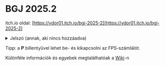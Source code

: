 # BGJ 2025.2

itch.io oldal: [https://vdor01.itch.io/bgj-2025-2](https://vdor01.itch.io/bgj-2025-2)
<details>
  <summary>Jelszó (annak, aki nincs hozzáadva)</summary>
  BGJ 2025.2
</details>

Tipp: a **P** billentyűvel lehet be- és kikapcsolni az FPS-számlálót.

Különféle információk és egyebek megtalálhatóak a [Wiki](https://github.com/Vdor01/BGJ-2025.2/wiki)-n

